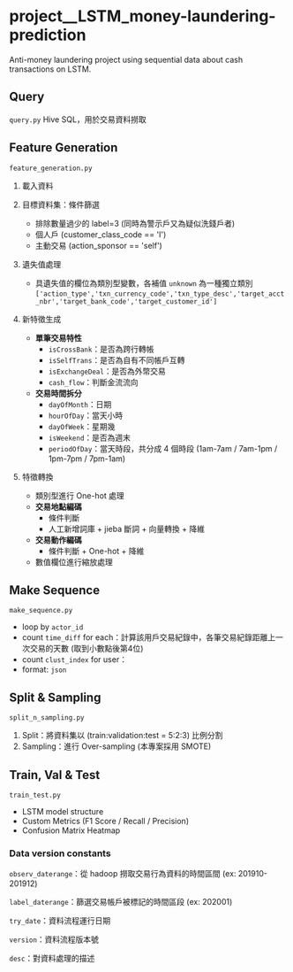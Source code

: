 # project__LSTM_money-laundering-prediction
Anti-money laundering project using sequential data about cash transactions on LSTM.

## Query
`query.py`
Hive SQL，用於交易資料撈取


## Feature Generation
`feature_generation.py`
1. 載入資料
2. 目標資料集：條件篩選
    - 排除數量過少的 label=3 (同時為警示戶又為疑似洗錢戶者)
    - 個人戶 (customer_class_code == 'I')
    - 主動交易 (action_sponsor == 'self')
3. 遺失值處理
    - 具遺失值的欄位為類別型變數，各補值 `unknown` 為一種獨立類別 
```['action_type','txn_currency_code','txn_type_desc','target_acct_nbr','target_bank_code','target_customer_id']```

4. 新特徵生成
    - **單筆交易特性**
        - `isCrossBank`：是否為跨行轉帳
        - `isSelfTrans`：是否為自有不同帳戶互轉
        - `isExchangeDeal`：是否為外幣交易
        - `cash_flow`：判斷金流流向
    - **交易時間拆分**
        - `dayOfMonth`：日期
        - `hourOfDay`：當天小時
        - `dayOfWeek`：星期幾
        - `isWeekend`：是否為週末
        - `periodOfDay`：當天時段，共分成 4 個時段 (1am-7am / 7am-1pm / 1pm-7pm / 7pm-1am)
5. 特徵轉換
    - 類別型進行 One-hot 處理
    - **交易地點編碼**
        - 條件判斷
        - 人工新增詞庫 + jieba 斷詞 + 向量轉換 + 降維
    - **交易動作編碼**
        - 條件判斷 + One-hot + 降維
    - 數值欄位進行縮放處理


## Make Sequence
`make_sequence.py`
- loop by `actor_id`
- count `time_diff` for each：計算該用戶交易紀錄中，各筆交易紀錄距離上一次交易的天數 (取到小數點後第4位)
- count `clust_index` for user：
- format: `json`


## Split & Sampling
`split_n_sampling.py`
1. Split：將資料集以 (train:validation:test = 5:2:3) 比例分割
    <!-- 2. Scaling：再使用 trainset scale 對三個資料集進行縮放 -->
2. Sampling：進行 Over-sampling (本專案採用 SMOTE)


## Train, Val & Test
`train_test.py`
- LSTM model structure
- Custom Metrics (F1 Score / Recall / Precision)
- Confusion Matrix Heatmap


### Data version constants
`observ_daterange`：從 hadoop 撈取交易行為資料的時間區間 (ex: 201910-201912)

`label_daterange`：篩選交易帳戶被標記的時間區段 (ex: 202001)

`try_date`：資料流程運行日期

`version`：資料流程版本號

`desc`：對資料處理的描述




